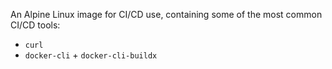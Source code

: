 An Alpine Linux image for CI/CD use, containing some of the most common CI/CD tools:

- `curl`
- `docker-cli` + `docker-cli-buildx`
